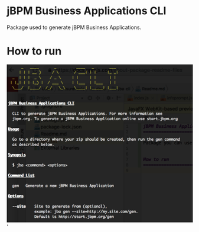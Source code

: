 jBPM Business Applications CLI
==============================

Package used to generate jBPM Business Applications. 


How to run
==============================
![JBA Usage](img/jbareadme.png?raw=true)'
